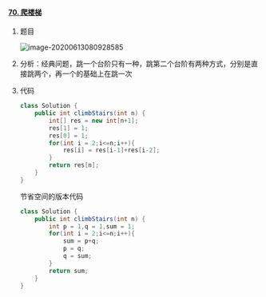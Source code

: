 #### [70. 爬楼梯](https://leetcode-cn.com/problems/climbing-stairs/)

1. 题目

   ![image-20200613080928585](https://i.loli.net/2020/06/13/Dy9vkXV8Yq4sWNj.png)

2. 分析：经典问题，跳一个台阶只有一种，跳第二个台阶有两种方式，分别是直接跳两个，再一个的基础上在跳一次

3. 代码

   ```java
   class Solution {
       public int climbStairs(int n) {
           int[] res = new int[n+1];
           res[1] = 1;
           res[0] = 1;
           for(int i = 2;i<=n;i++){
               res[i] = res[i-1]+res[i-2];
           }
           return res[n];
       }
   }
   ```

   节省空间的版本代码

   ```java
   class Solution {
       public int climbStairs(int n) {
           int p = 1,q = 1,sum = 1;
           for(int i = 2;i<=n;i++){
               sum = p+q;
               p = q;
               q = sum;
           }
           return sum;
       }
   }
   ```

   